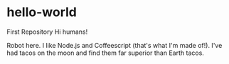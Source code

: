 # hello-world
First Repository
Hi humans!

Robot here. I like Node.js and Coffeescript (that's what I'm made of!).
I've had tacos on the moon and find them far superior than Earth tacos.
